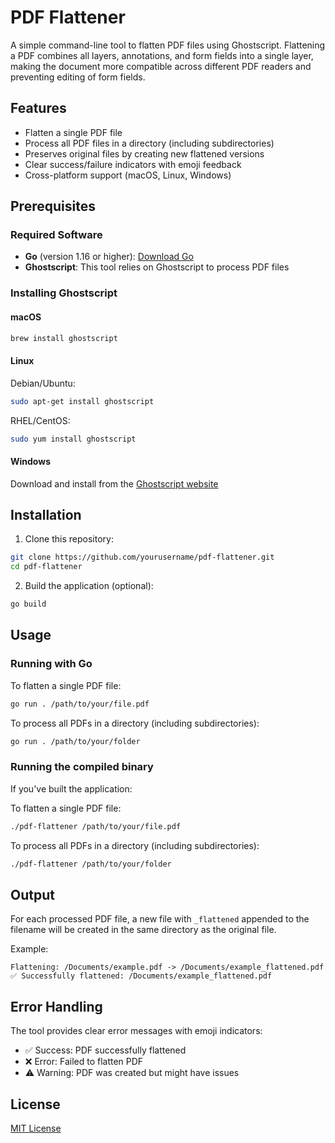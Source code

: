 # PDF Flattener

A simple command-line tool to flatten PDF files using Ghostscript. Flattening a PDF combines all layers, annotations, and form fields into a single layer, making the document more compatible across different PDF readers and preventing editing of form fields.

## Features

- Flatten a single PDF file
- Process all PDF files in a directory (including subdirectories)
- Preserves original files by creating new flattened versions
- Clear success/failure indicators with emoji feedback
- Cross-platform support (macOS, Linux, Windows)

## Prerequisites

### Required Software

- **Go** (version 1.16 or higher): [Download Go](https://golang.org/dl/)
- **Ghostscript**: This tool relies on Ghostscript to process PDF files

### Installing Ghostscript

#### macOS
```bash
brew install ghostscript
```

#### Linux
Debian/Ubuntu:
```bash
sudo apt-get install ghostscript
```

RHEL/CentOS:
```bash
sudo yum install ghostscript
```

#### Windows
Download and install from the [Ghostscript website](https://www.ghostscript.com/download/gsdnld.html)

## Installation

1. Clone this repository:
```bash
git clone https://github.com/yourusername/pdf-flattener.git
cd pdf-flattener
```

2. Build the application (optional):
```bash
go build
```

## Usage

### Running with Go

To flatten a single PDF file:
```bash
go run . /path/to/your/file.pdf
```

To process all PDFs in a directory (including subdirectories):
```bash
go run . /path/to/your/folder
```

### Running the compiled binary

If you've built the application:

To flatten a single PDF file:
```bash
./pdf-flattener /path/to/your/file.pdf
```

To process all PDFs in a directory (including subdirectories):
```bash
./pdf-flattener /path/to/your/folder
```

## Output

For each processed PDF file, a new file with `_flattened` appended to the filename will be created in the same directory as the original file.

Example:
```
Flattening: /Documents/example.pdf -> /Documents/example_flattened.pdf
✅ Successfully flattened: /Documents/example_flattened.pdf
```

## Error Handling

The tool provides clear error messages with emoji indicators:

- ✅ Success: PDF successfully flattened
- ❌ Error: Failed to flatten PDF
- ⚠️ Warning: PDF was created but might have issues

## License

[MIT License](LICENSE)
